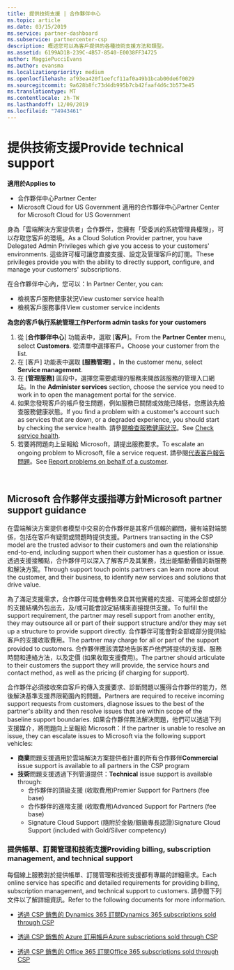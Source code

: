 ```yaml
---
title: 提供技術支援 | 合作夥伴中心
ms.topic: article
ms.date: 03/15/2019
ms.service: partner-dashboard
ms.subservice: partnercenter-csp
description: 概述您可以為客戶提供的各種技術支援方法和類型。
ms.assetid: 6199AD1B-239C-4B57-8540-E0038FF34725
author: MaggiePucciEvans
ms.author: evansma
ms.localizationpriority: medium
ms.openlocfilehash: af93ea420f1eefcf11af0a49b1bcab00de6f0029
ms.sourcegitcommit: 9a628b8fc73d4db995b7cb42faaf4d6c3b573e45
ms.translationtype: MT
ms.contentlocale: zh-TW
ms.lasthandoff: 12/09/2019
ms.locfileid: "74943461"
---
```

# <a name="provide-technical-support"></a><span data-ttu-id="2ca6c-103">提供技術支援</span><span class="sxs-lookup"><span data-stu-id="2ca6c-103">Provide technical support</span></span>

<span data-ttu-id="2ca6c-104">**適用於**</span><span class="sxs-lookup"><span data-stu-id="2ca6c-104">**Applies to**</span></span>

-  <span data-ttu-id="2ca6c-105">合作夥伴中心</span><span class="sxs-lookup"><span data-stu-id="2ca6c-105">Partner Center</span></span>
-  <span data-ttu-id="2ca6c-106">Microsoft Cloud for US Government 適用的合作夥伴中心</span><span class="sxs-lookup"><span data-stu-id="2ca6c-106">Partner Center for Microsoft Cloud for US Government</span></span>


<span data-ttu-id="2ca6c-107">身為「雲端解決方案提供者」合作夥伴，您擁有「受委派的系統管理員權限」，可以存取您客戶的環境。</span><span class="sxs-lookup"><span data-stu-id="2ca6c-107">As a Cloud Solution Provider partner, you have Delegated Admin Privileges which give you access to your customers' environments.</span></span> <span data-ttu-id="2ca6c-108">這些許可權可讓您直接支援、設定及管理客戶的訂閱。</span><span class="sxs-lookup"><span data-stu-id="2ca6c-108">These privileges provide you with the ability to directly support, configure, and manage your customers' subscriptions.</span></span>

<span data-ttu-id="2ca6c-109">在合作夥伴中心內，您可以：</span><span class="sxs-lookup"><span data-stu-id="2ca6c-109">In Partner Center, you can:</span></span>

-   <span data-ttu-id="2ca6c-110">檢視客戶服務健康狀況</span><span class="sxs-lookup"><span data-stu-id="2ca6c-110">View customer service health</span></span>
-   <span data-ttu-id="2ca6c-111">檢視客戶服務事件</span><span class="sxs-lookup"><span data-stu-id="2ca6c-111">View customer service incidents</span></span>

<span data-ttu-id="2ca6c-112">**為您的客戶執行系統管理工作**</span><span class="sxs-lookup"><span data-stu-id="2ca6c-112">**Perform admin tasks for your customers**</span></span>

1.  <span data-ttu-id="2ca6c-113">從 [**合作夥伴中心**] 功能表中，選取 [**客戶**]。</span><span class="sxs-lookup"><span data-stu-id="2ca6c-113">From the **Partner Center** menu, select **Customers**.</span></span> <span data-ttu-id="2ca6c-114">從清單中選擇客戶。</span><span class="sxs-lookup"><span data-stu-id="2ca6c-114">Choose your customer from the list.</span></span>
2.  <span data-ttu-id="2ca6c-115">在 \[客戶\] 功能表中選取 **\[服務管理\]** 。</span><span class="sxs-lookup"><span data-stu-id="2ca6c-115">In the customer menu, select **Service management**.</span></span>
3.  <span data-ttu-id="2ca6c-116">在 **\[管理服務\]** 區段中，選擇您需要處理的服務來開啟該服務的管理入口網站。</span><span class="sxs-lookup"><span data-stu-id="2ca6c-116">In the **Administer services** section, choose the service you need to work in to open the management portal for the service.</span></span>
4.  <span data-ttu-id="2ca6c-117">如果您發現客戶的帳戶發生問題，例如服務已關閉或效能已降低，您應該先檢查服務健康狀態。</span><span class="sxs-lookup"><span data-stu-id="2ca6c-117">If you find a problem with a customer's account such as services that are down, or a degraded experience, you should start by checking the service health.</span></span> <span data-ttu-id="2ca6c-118">請參[閱檢查服務健康狀況](check-service-health.md)。</span><span class="sxs-lookup"><span data-stu-id="2ca6c-118">See [Check service health](check-service-health.md).</span></span>
5.  <span data-ttu-id="2ca6c-119">若要將問題向上呈報給 Microsoft，請提出服務要求。</span><span class="sxs-lookup"><span data-stu-id="2ca6c-119">To escalate an ongoing problem to Microsoft, file a service request.</span></span> <span data-ttu-id="2ca6c-120">請參閱[代表客戶報告問題](report-problems-on-behalf-of-a-customer.md)。</span><span class="sxs-lookup"><span data-stu-id="2ca6c-120">See [Report problems on behalf of a customer](report-problems-on-behalf-of-a-customer.md).</span></span>

 
## <a name="microsoft-partner-support-guidance"></a><span data-ttu-id="2ca6c-121">Microsoft 合作夥伴支援指導方針</span><span class="sxs-lookup"><span data-stu-id="2ca6c-121">Microsoft partner support guidance</span></span>

<span data-ttu-id="2ca6c-122">在雲端解決方案提供者模型中交易的合作夥伴是其客戶信賴的顧問，擁有端對端關係，包括在客戶有疑問或問題時提供支援。</span><span class="sxs-lookup"><span data-stu-id="2ca6c-122">Partners transacting in the CSP model are the trusted advisor to their customers and own the relationship end-to-end, including support when their customer has a question or issue.</span></span> <span data-ttu-id="2ca6c-123">透過支援接觸點，合作夥伴可以深入了解客戶及其業務，找出能驅動價值的新服務和解決方案。</span><span class="sxs-lookup"><span data-stu-id="2ca6c-123">Through support touch points partners can learn more about the customer, and their business, to identify new services and solutions that drive value.</span></span>

<span data-ttu-id="2ca6c-124">為了滿足支援需求，合作夥伴可能會轉售來自其他實體的支援、可能將全部或部分的支援結構外包出去，及/或可能會設定結構來直接提供支援。</span><span class="sxs-lookup"><span data-stu-id="2ca6c-124">To fulfill the support requirement, the partner may resell support from another entity, they may outsource all or part of their support structure and/or they may set up a structure to provide support directly.</span></span>  <span data-ttu-id="2ca6c-125">合作夥伴可能會對全部或部分提供給客戶的支援收取費用。</span><span class="sxs-lookup"><span data-stu-id="2ca6c-125">The partner may charge for all or part of the support provided to customers.</span></span> <span data-ttu-id="2ca6c-126">合作夥伴應該清楚地告訴客戶他們將提供的支援、服務時間和連絡方法，以及定價 (如果收取支援費用)。</span><span class="sxs-lookup"><span data-stu-id="2ca6c-126">The partner should articulate to their customers the support they will provide, the service hours and contact method, as well as the pricing (if charging for support).</span></span> 

<span data-ttu-id="2ca6c-127">合作夥伴必須接收來自客戶的傳入支援要求、診斷問題以獲得合作夥伴的能力，然後解決基準支援界限範圍內的問題。</span><span class="sxs-lookup"><span data-stu-id="2ca6c-127">Partners are required to receive incoming support requests from customers, diagnose issues to the best of the partner's ability and then resolve issues that are within scope of the baseline support boundaries.</span></span> <span data-ttu-id="2ca6c-128">如果合作夥伴無法解決問題，他們可以透過下列支援媒介，將問題向上呈報給 Microsoft：</span><span class="sxs-lookup"><span data-stu-id="2ca6c-128">If the partner is unable to resolve an issue, they can escalate issues to Microsoft via the following support vehicles:</span></span>

- <span data-ttu-id="2ca6c-129">**商業**問題支援適用於雲端解決方案提供者計畫的所有合作夥伴</span><span class="sxs-lookup"><span data-stu-id="2ca6c-129">**Commercial** issue support is available to all partners in the CSP program</span></span>
-   <span data-ttu-id="2ca6c-130">**技術**問題支援透過下列管道提供：</span><span class="sxs-lookup"><span data-stu-id="2ca6c-130">**Technical** issue support is available through:</span></span>
    -   <span data-ttu-id="2ca6c-131">合作夥伴的頂級支援 (收取費用)</span><span class="sxs-lookup"><span data-stu-id="2ca6c-131">Premier Support for Partners (fee base)</span></span>
    -   <span data-ttu-id="2ca6c-132">合作夥伴的進階支援 (收取費用)</span><span class="sxs-lookup"><span data-stu-id="2ca6c-132">Advanced Support for Partners (fee base)</span></span>
    -   <span data-ttu-id="2ca6c-133">Signature Cloud Support (隨附於金級/銀級專長認證)</span><span class="sxs-lookup"><span data-stu-id="2ca6c-133">Signature Cloud Support (included with Gold/Silver competency)</span></span>

### <a name="providing-billing-subscription-management-and-technical-support"></a><span data-ttu-id="2ca6c-134">提供帳單、訂閱管理和技術支援</span><span class="sxs-lookup"><span data-stu-id="2ca6c-134">Providing billing, subscription management, and technical support</span></span> 

<span data-ttu-id="2ca6c-135">每個線上服務對於提供帳單、訂閱管理和技術支援都有專屬的詳細需求。</span><span class="sxs-lookup"><span data-stu-id="2ca6c-135">Each online service has specific and detailed requirements for providing billing, subscription management, and technical support to customers.</span></span> <span data-ttu-id="2ca6c-136">請參閱下列文件以了解詳細資訊。</span><span class="sxs-lookup"><span data-stu-id="2ca6c-136">Refer to the following documents for more information.</span></span>

-   [<span data-ttu-id="2ca6c-137">透過 CSP 銷售的 Dynamics 365 訂閱</span><span class="sxs-lookup"><span data-stu-id="2ca6c-137">Dynamics 365 subscriptions sold through CSP</span></span>](https://www.microsoftpartnercommunity.com/t5/CSP/Microsoft-Partner-Support-Guidance/m-p/5262#M30)

-   [<span data-ttu-id="2ca6c-138">透過 CSP 銷售的 Azure 訂用帳戶</span><span class="sxs-lookup"><span data-stu-id="2ca6c-138">Azure subscriptions sold through CSP</span></span>](https://www.microsoftpartnercommunity.com/t5/CSP/Microsoft-Partner-Support-Guidance/m-p/5263#M31)

-   [<span data-ttu-id="2ca6c-139">透過 CSP 銷售的 Office 365 訂閱</span><span class="sxs-lookup"><span data-stu-id="2ca6c-139">Office 365 subscriptions sold through CSP</span></span>](https://www.microsoftpartnercommunity.com/t5/CSP/Microsoft-Partner-Support-Guidance/m-p/5264#M32)
 




